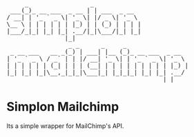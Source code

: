 <pre>
     _                 _             
 ___(_)_ __ ___  _ __ | | ___  _ __  
/ __| | '_ ` _ \| '_ \| |/ _ \| '_ \ 
\__ \ | | | | | | |_) | | (_) | | | |
|___/_|_| |_| |_| .__/|_|\___/|_| |_|
                |_|                  
                 _ _      _     _                 
 _ __ ___   __ _(_) | ___| |__ (_)_ __ ___  _ __  
| '_ ` _ \ / _` | | |/ __| '_ \| | '_ ` _ \| '_ \ 
| | | | | | (_| | | | (__| | | | | | | | | | |_) |
|_| |_| |_|\__,_|_|_|\___|_| |_|_|_| |_| |_| .__/ 
                                           |_|    
</pre>

# Simplon Mailchimp

Its a simple wrapper for MailChimp's API.